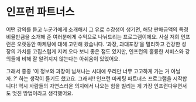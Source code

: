# 인프런 파트너스

어떤 강의를 듣고 누군가에게 소개해서 그 유료 수강생이 생기면,
해당 판매금액의 특정 비율만큼을 소개해 준 여러분에게 수익으로 나눠드리는 프로그램이에요.
사실 저희 인프런은 오랫동안 마케팅에 대해 고민해 왔습니다.
‘과장, 과대포장’을 멀리하고 건강한 성장의 가치를 고집스럽게 지켜 오다 보니 좋은 점도 있지만, 인프런의 훌륭한 서비스와 강의들에 비해 잘 알려지지 않는다는 아쉬움이 있었어요.

그래서 종종 '이 정보와 과장이 넘쳐나는 시대에 우리만 너무 고고하게 가는 거 아닐까..?' 하는 생각이 들기도 했고요.
그래서!! 인프런 마케팅 파트너스 프로그램을 시작합니다!
역시 사람들의 자연스러운 의지에서 나오는 힘을 빌리는 게 가장 인프런다우면서도 멋진 방법이라고 생각했어요. 